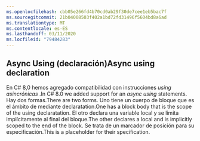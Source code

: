 ```yaml
---
ms.openlocfilehash: cbb05e266fd4b70cd0ab29f30de7cee1eb5bac7f
ms.sourcegitcommit: 21b04008503f402a1bd72fd31496f5604bd8a6ad
ms.translationtype: MT
ms.contentlocale: es-ES
ms.lasthandoff: 03/11/2020
ms.locfileid: "79484283"
---
```

## <a name="async-using-declaration"></a><span data-ttu-id="d294a-101">Async Using (declaración)</span><span class="sxs-lookup"><span data-stu-id="d294a-101">Async using declaration</span></span>

<span data-ttu-id="d294a-102">En C# 8,0 hemos agregado compatibilidad con instrucciones *using asincrónicas* .</span><span class="sxs-lookup"><span data-stu-id="d294a-102">In C# 8.0 we added support for an *async using* statements.</span></span> <span data-ttu-id="d294a-103">Hay dos formas.</span><span class="sxs-lookup"><span data-stu-id="d294a-103">There are two forms.</span></span> <span data-ttu-id="d294a-104">Uno tiene un cuerpo de bloque que es el ámbito de mediante declaratation.</span><span class="sxs-lookup"><span data-stu-id="d294a-104">One has a block body that is the scope of the using declaratation.</span></span> <span data-ttu-id="d294a-105">El otro declara una variable local y se limita implícitamente al final del bloque.</span><span class="sxs-lookup"><span data-stu-id="d294a-105">The other declares a local and is implicitly scoped to the end of the block.</span></span> <span data-ttu-id="d294a-106">Se trata de un marcador de posición para su especificación.</span><span class="sxs-lookup"><span data-stu-id="d294a-106">This is a placeholder for their specification.</span></span>
